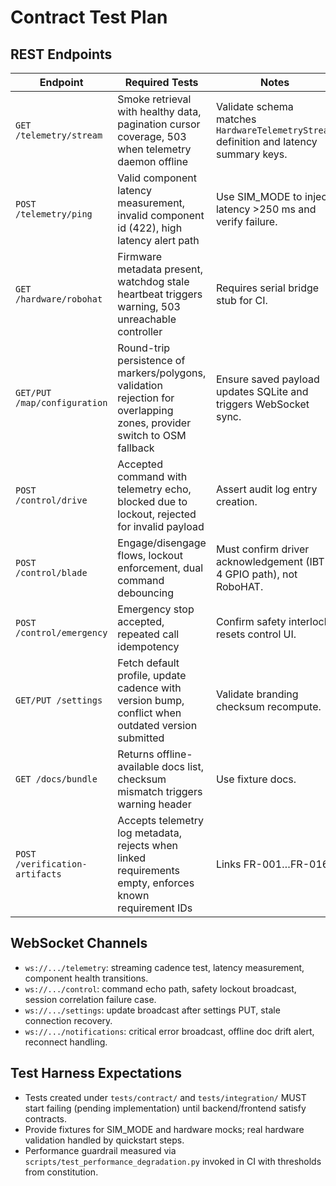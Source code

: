 # Contract Test Plan

## REST Endpoints

| Endpoint | Required Tests | Notes |
|----------|----------------|-------|
| `GET /telemetry/stream` | Smoke retrieval with healthy data, pagination cursor coverage, 503 when telemetry daemon offline | Validate schema matches `HardwareTelemetryStream` definition and latency summary keys. |
| `POST /telemetry/ping` | Valid component latency measurement, invalid component id (422), high latency alert path | Use SIM_MODE to inject latency >250 ms and verify failure.
| `GET /hardware/robohat` | Firmware metadata present, watchdog stale heartbeat triggers warning, 503 unreachable controller | Requires serial bridge stub for CI.
| `GET/PUT /map/configuration` | Round-trip persistence of markers/polygons, validation rejection for overlapping zones, provider switch to OSM fallback | Ensure saved payload updates SQLite and triggers WebSocket sync.
| `POST /control/drive` | Accepted command with telemetry echo, blocked due to lockout, rejected for invalid payload | Assert audit log entry creation.
| `POST /control/blade` | Engage/disengage flows, lockout enforcement, dual command debouncing | Must confirm driver acknowledgement (IBT-4 GPIO path), not RoboHAT.
| `POST /control/emergency` | Emergency stop accepted, repeated call idempotency | Confirm safety interlock resets control UI.
| `GET/PUT /settings` | Fetch default profile, update cadence with version bump, conflict when outdated version submitted | Validate branding checksum recompute.
| `GET /docs/bundle` | Returns offline-available docs list, checksum mismatch triggers warning header | Use fixture docs.
| `POST /verification-artifacts` | Accepts telemetry log metadata, rejects when linked requirements empty, enforces known requirement IDs | Links FR-001…FR-016.

## WebSocket Channels

- `ws://.../telemetry`: streaming cadence test, latency measurement, component health transitions.
- `ws://.../control`: command echo path, safety lockout broadcast, session correlation failure case.
- `ws://.../settings`: update broadcast after settings PUT, stale connection recovery.
- `ws://.../notifications`: critical error broadcast, offline doc drift alert, reconnect handling.

## Test Harness Expectations
- Tests created under `tests/contract/` and `tests/integration/` MUST start failing (pending implementation) until backend/frontend satisfy contracts.
- Provide fixtures for SIM_MODE and hardware mocks; real hardware validation handled by quickstart steps.
- Performance guardrail measured via `scripts/test_performance_degradation.py` invoked in CI with thresholds from constitution.
